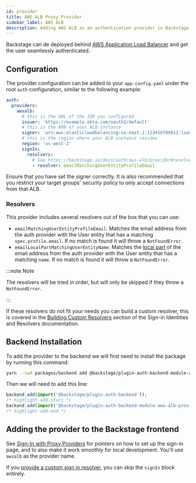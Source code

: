 ```yaml
---
id: provider
title: AWS ALB Proxy Provider
sidebar_label: AWS ALB
description: Adding AWS ALB as an authentication provider in Backstage
---
```


Backstage can de deployed behind [AWS Application Load Balancer](https://docs.aws.amazon.com/elasticloadbalancing/latest/application/introduction.html)
and get the user seamlessly authenticated.

## Configuration

The provider configuration can be added to your `app-config.yaml` under the root
`auth` configuration, similar to the following example:

```yaml title="app-config.yaml"
auth:
  providers:
    awsalb:
      # this is the URL of the IdP you configured
      issuer: 'https://example.okta.com/oauth2/default'
      # this is the ARN of your ALB instance
      signer: 'arn:aws:elasticloadbalancing:us-east-2:123456789012:loadbalancer/app/my-load-balancer/1234567890123456'
      # this is the region where your ALB instance resides
      region: 'us-west-2'
      signIn:
        resolvers:
          # See https://backstage.io/docs/auth/aws-alb/provider#resolvers for more resolvers
          - resolver: emailMatchingUserEntityProfileEmail
```

Ensure that you have set the signer correctly. It is also recommended that you restrict your target groups' security policy to only accept connections from that ALB.

### Resolvers

This provider includes several resolvers out of the box that you can use:

- `emailMatchingUserEntityProfileEmail`: Matches the email address from the auth provider with the User entity that has a matching `spec.profile.email`. If no match is found it will throw a `NotFoundError`.
- `emailLocalPartMatchingUserEntityName`: Matches the [local part](https://en.wikipedia.org/wiki/Email_address#Local-part) of the email address from the auth provider with the User entity that has a matching `name`. If no match is found it will throw a `NotFoundError`.

:::note Note

The resolvers will be tried in order, but will only be skipped if they throw a `NotFoundError`.

:::

If these resolvers do not fit your needs you can build a custom resolver, this is covered in the [Building Custom Resolvers](../identity-resolver.md#building-custom-resolvers) section of the Sign-in Identities and Resolvers documentation.

## Backend Installation

To add the provider to the backend we will first need to install the package by running this command:

```bash title="from your Backstage root directory"
yarn --cwd packages/backend add @backstage/plugin-auth-backend-module-aws-alb-provider
```

Then we will need to add this line:

```ts title="in packages/backend/src/index.ts"
backend.add(import('@backstage/plugin-auth-backend'));
/* highlight-add-start */
backend.add(import('@backstage/plugin-auth-backend-module-aws-alb-provider'));
/* highlight-add-end */
```

## Adding the provider to the Backstage frontend

See [Sign-In with Proxy Providers](../index.md#sign-in-with-proxy-providers) for pointers on how to set up the sign-in page, and to also make it work smoothly for local development. You'll use `awsalb` as the provider name.

If you [provide a custom sign in resolver](https://backstage.io/docs/auth/identity-resolver#building-custom-resolvers), you can skip the `signIn` block entirely.
